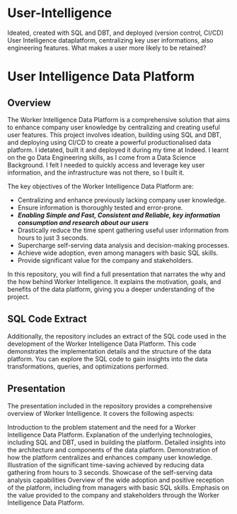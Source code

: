 # User-Intelligence
Ideated, created with SQL and DBT, and deployed (version control, CI/CD) User Intelligence dataplatform, centralizing key user informations, also engineering features. What makes a user more likely to be retained?


# User Intelligence Data Platform

## Overview
The Worker Intelligence Data Platform is a comprehensive solution that aims to enhance company user knowledge by centralizing and creating useful user features. This project involves ideation, building using SQL and DBT, and deploying using CI/CD to create a powerful productionalised data platform. I idetated, built it and deployed it during my time at Indeed. I learnt on the go Data Engineering skills, as I come from a Data Science Background. I felt I needed to quickly access and leverage key user information, and the infrastructure was not there, so I built it.

The key objectives of the Worker Intelligence Data Platform are:

- Centralizing and enhance previously lacking company user knowledge.
- Ensure information is thoroughly tested and error-prone.
- **_Enabling Simple and Fast, Consistent and Reliable, key information consumption and research about our users_**
- Drastically reduce the time spent gathering useful user information from hours to just 3 seconds.
- Supercharge self-serving data analysis and decision-making processes.
- Achieve wide adoption, even among managers with basic SQL skills.
- Provide significant value for the company and stakeholders.

In this repository, you will find a full presentation that narrates the why and the how behind Worker Intelligence. It explains the motivation, goals, and benefits of the data platform, giving you a deeper understanding of the project.

## SQL Code Extract
Additionally, the repository includes an extract of the SQL code used in the development of the Worker Intelligence Data Platform. This code demonstrates the implementation details and the structure of the data platform. You can explore the SQL code to gain insights into the data transformations, queries, and optimizations performed.

## Presentation
The presentation included in the repository provides a comprehensive overview of Worker Intelligence. It covers the following aspects:

Introduction to the problem statement and the need for a Worker Intelligence Data Platform.
Explanation of the underlying technologies, including SQL and DBT, used in building the platform.
Detailed insights into the architecture and components of the data platform.
Demonstration of how the platform centralizes and enhances company user knowledge.
Illustration of the significant time-saving achieved by reducing data gathering from hours to 3 seconds.
Showcase of the self-serving data analysis capabilities
Overview of the wide adoption and positive reception of the platform, including from managers with basic SQL skills.
Emphasis on the value provided to the company and stakeholders through the Worker Intelligence Data Platform.
